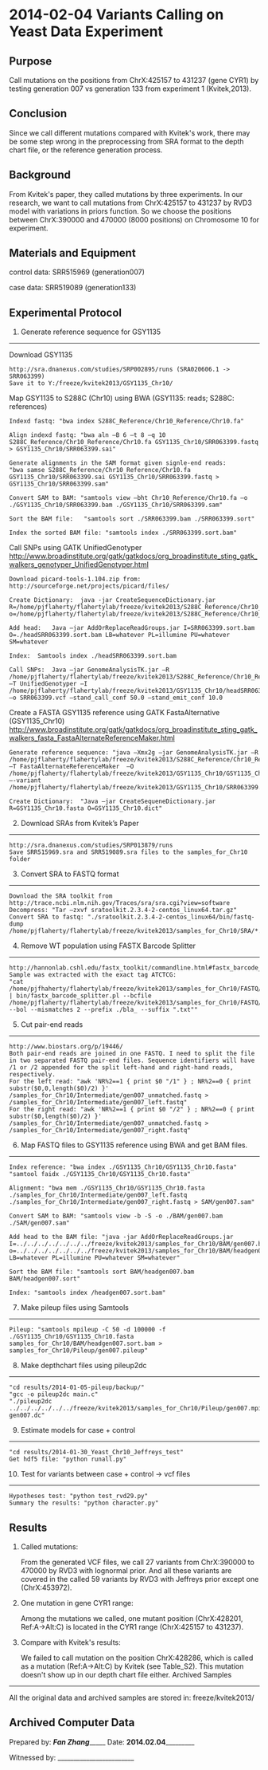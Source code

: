 2014-02-04 Variants Calling on Yeast Data Experiment 
==============================

Purpose
------------
Call mutations on the positions from ChrX:425157 to 431237 (gene CYR1) by testing generation 007 vs generation 133 from experiment 1 (Kvitek,2013).


Conclusion
--------
Since we call different mutations compared with Kvitek's work, there may be some step wrong in the preprocessing from SRA format to the depth chart file, or the reference generation process.


Background
-----------------
From Kvitek's paper, they called mutations by three experiments. In our research, we want to call mutations from ChrX:425157 to 431237 by RVD3 model with variations in priors function. So we choose the positions between ChrX:390000 and 470000 (8000 positions) on Chromosome 10 for experiment.


Materials and Equipment
------------------------------
control data: SRR515969 (generation007)

case data: SRR519089 (generation133)


Experimental Protocol
---------------------------
1.	Generate reference sequence for GSY1135
-------
Download GSY1135 

	http://sra.dnanexus.com/studies/SRP002895/runs (SRA020606.1 -> SRR063399)
	Save it to Y:/freeze/kvitek2013/GSY1135_Chr10/

Map GSY1135 to S288C (Chr10) using BWA (GSY1135: reads; S288C: references)

	Indexd fastq: "bwa index S288C_Reference/Chr10_Reference/Chr10.fa"

	Align indexd fastq: "bwa aln –B 6 –t 8 –q 10 S288C_Reference/Chr10_Reference/Chr10.fa GSY1135_Chr10/SRR063399.fastq > GSY1135_Chr10/SRR063399.sai"

	Generate alignments in the SAM format given signle-end reads: 
	"bwa samse S288C_Reference/Chr10_Reference/Chr10.fa GSY1135_Chr10/SRR063399.sai GSY1135_Chr10/SRR063399.fastq > GSY1135_Chr10/SRR063399.sam"

	Convert SAM to BAM:	"samtools view –bht Chr10_Reference/Chr10.fa –o ./GSY1135_Chr10/SRR063399.bam ./GSY1135_Chr10/SRR063399.sam"

	Sort the BAM file:	 "samtools sort ./SRR063399.bam ./SRR063399.sort"

	Index the sorted BAM file: "samtools index ./SRR063399.sort.bam"		


Call SNPs using GATK UnifiedGenotyper 
http://www.broadinstitute.org/gatk/gatkdocs/org_broadinstitute_sting_gatk_walkers_genotyper_UnifiedGenotyper.html

	Download picard-tools-1.104.zip from:	 http://sourceforge.net/projects/picard/files/

	Create Dictionary:	java -jar CreateSequenceDictionary.jar R=/home/pjflaherty/flahertylab/freeze/kvitek2013/S288C_Reference/Chr10_Reference/Chr10.fa o=/home/pjflaherty/flahertylab/freeze/kvitek2013/S288C_Reference/Chr10_Reference/Chr10.dict

	Add head:	Java –jar AddOrReplaceReadGroups.jar I=SRR063399.sort.bam O=./headSRR063399.sort.bam LB=whatever PL=illumine PU=whatever SM=whatever

	Index:	Samtools index ./headSRR063399.sort.bam

	Call SNPs:	Java –jar GenomeAnalysisTK.jar –R /home/pjflaherty/flahertylab/freeze/kvitek2013/S288C_Reference/Chr10_Reference/Chr10.fa –T UnifiedGenotyper –I /home/pjflaherty/flahertylab/freeze/kvitek2013/GSY1135_Chr10/headSRR063399.sort.bam –o SRR063399.vcf –stand_call_conf 50.0 –stand_emit_conf 10.0
	

Create a FASTA GSY1135 reference using GATK FastaAlternative (GSY1135\_Chr10)
http://www.broadinstitute.org/gatk/gatkdocs/org_broadinstitute_sting_gatk_walkers_fasta_FastaAlternateReferenceMaker.html 


	Generate reference sequence: "java –Xmx2g –jar GenomeAnalysisTK.jar –R /home/pjflaherty/flahertylab/freeze/kvitek2013/S288C_Reference/Chr10_Reference/Chr10.fa –T FastaAlternateReferenceMaker  –O  /home/pjflaherty/flahertylab/freeze/kvitek2013/GSY1135_Chr10/GSY1135_Chr10.fasta –-variant /home/pjflaherty/flahertylab/freeze/kvitek2013/GSY1135_Chr10/SRR063399.vcf"

	Create Dictionary:  "Java –jar CreateSequeneDictionary.jar R=GSY1135_Chr10.fasta O=GSY1135_Chr10.dict"

2.	Download SRAs from Kvitek’s Paper
-------	
	http://sra.dnanexus.com/studies/SRP013879/runs
	Save SRR515969.sra and SRR519089.sra files to the samples_for_Chr10 folder

3.	Convert SRA to FASTQ format
-------
	Download the SRA toolkit from http://trace.ncbi.nlm.nih.gov/Traces/sra/sra.cgi?view=software 
	Decompress: "Tar –zxvf sratoolkit.2.3.4-2-centos_linux64.tar.gz"
	Convert SRA to fastq: "./sratoolkit.2.3.4-2-centos_linux64/bin/fastq-dump /home/pjflaherty/flahertylab/freeze/kvitek2013/samples_for_Chr10/SRA/*.sra"


4.	Remove WT population using FASTX Barcode Splitter
--------
	http://hannonlab.cshl.edu/fastx_toolkit/commandline.html#fastx_barcode_splitter_usage
	Sample was extracted with the exact tag ATCTCG:
	"cat /home/pjfhaherty/flahertylab/freeze/kvitek2013/samples_for_Chr10/FASTQ/SRR515969.fastq | bin/fastx_barcode_splitter.pl --bcfile /home/pjflaherty/flahertylab/freeze/kvitek2013/samples_for_Chr10/FASTQ/MyBarCodes.txt --bol --mismatches 2 --prefix ./bla_ --suffix ".txt""


5. Cut pair-end reads
---
	http://www.biostars.org/p/19446/ 
	Both pair-end reads are joined in one FASTQ. I need to split the file in two separated FASTQ pair-end files. Sequence identifiers will have /1 or /2 appended for the split left-hand and right-hand reads, respectively.
	For the left read: "awk 'NR%2==1 { print $0 "/1" } ; NR%2==0 { print substr($0,0,length($0)/2) }' /samples_for_Chr10/Intermediate/gen007_unmatched.fastq > /samples_for_Chr10/Intermediate/gen007_left.fastq"
	For the right read: "awk 'NR%2==1 { print $0 "/2" } ; NR%2==0 { print substr($0,length($0)/2) }' /samples_for_Chr10/Intermediate/gen007_unmatched.fastq > /samples_for_Chr10/Intermediate/gen007_right.fastq"

6. Map FASTQ files to GSY1135 reference using BWA and get BAM files.
----

    Index reference: "bwa index ./GSY1135_Chr10/GSY1135_Chr10.fasta"
    "samtool faidx ./GSY1135_Chr10/GSY1135_Chr10.fasta"
    
	Alignment: "bwa mem ./GSY1135_Chr10/GSY1135_Chr10.fasta ./samples_for_Chr10/Intermediate/gen007_left.fastq ./samples_for_Chr10/Intermediate/gen007_right.fastq > SAM/gen007.sam"

	Convert SAM to BAM:	"samtools view -b -S -o ./BAM/gen007.bam ./SAM/gen007.sam"
	
	Add head to the BAM file: "java -jar AddOrReplaceReadGroups.jar I=../../../../../../../freeze/kvitek2013/samples_for_Chr10/BAM/gen007.bam o=../../../../../../../freeze/kvitek2013/samples_for_Chr10/BAM/headgen007.bam LB=whatever PL=illumine PU=whatever SM=whatever"

	Sort the BAM file: "samtools sort BAM/headgen007.bam BAM/headgen007.sort"

	Index: "samtools index /headgen007.sort.bam"

7. Make pileup files using Samtools
---


    Pileup: "samtools mpileup -C 50 -d 100000 -f ./GSY1135_Chr10/GSY1135_Chr10.fasta samples_for_Chr10/BAM/headgen007.sort.bam > samples_for_Chr10/Pileup/gen007.pileup"


8.	Make depthchart files using pileup2dc
------
	"cd results/2014-01-05-pileup/backup/" 
    "gcc -o pileup2dc main.c"
    "./pileup2dc ../../../../../../freeze/kvitek2013/samples_for_Chr10/Pileup/gen007.mpileup gen007.dc"      

9.	Estimate models for case + control
-----
	"cd results/2014-01-30_Yeast_Chr10_Jeffreys_test"
	Get hdf5 file: "python runall.py"

10.	Test for variants between case + control -> vcf files
---
	Hypotheses test: "python test_rvd29.py"
	Summary the results: "python character.py"

Results
-----------
1. Called mutations:
 
	From the generated VCF files, we call 27 variants from ChrX:390000 to 470000 by RVD3 with lognormal prior. And all these variants are covered in the called 59 variants by RVD3 with Jeffreys prior except one (ChrX:453972).

2. One mutation in gene CYR1 range: 

	Among the mutations we called, one mutant position (ChrX:428201, Ref:A->Alt:C) is located in the CYR1 range (ChrX:425157 to 431237).
 
3. Compare with Kvitek's results:
	
	We failed to call mutation on the position ChrX:428286, which is called as a mutation (Ref:A->Alt:C) by Kvitek (see Table_S2). This mutation doesn't show up in our depth chart file either. 
Archived Samples
-------------------------
All the original data and archived samples are stored in: freeze/kvitek2013/

Archived Computer Data
------------------------------


Prepared by: _______Fan Zhang____________ Date: ______2014.02.04_______________


Witnessed by: ________________________
